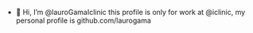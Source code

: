 - 👋 Hi, I’m @lauroGamaIclinic this profile is only for work at @iclinic, my personal profile is github.com/laurogama

<!---
lauroGamaIclinic/lauroGamaIclinic is a ✨ special ✨ repository because its `README.md` (this file) appears on your GitHub profile.
You can click the Preview link to take a look at your changes.
--->
